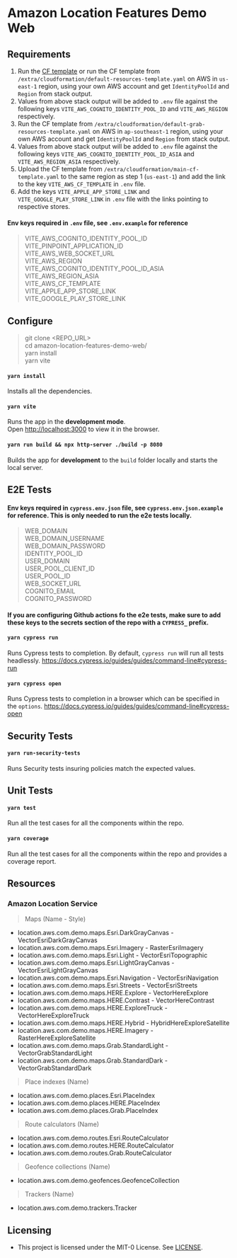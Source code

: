 # Amazon Location Features Demo Web

## Requirements

1. Run the [CF template](https://us-east-1.console.aws.amazon.com/cloudformation/home?region=us-east-1#/stacks/create?stackName=amazon-location-resources-setup&templateURL=https://amazon-location-resources-setup.s3.amazonaws.com/location-services.yaml) or run the CF template from  `/extra/cloudformation/default-resources-template.yaml` on AWS in `us-east-1` region, using your own AWS account and get `IdentityPoolId` and `Region` from stack output.
2. Values from above stack output will be added to `.env` file against the following keys `VITE_AWS_COGNITO_IDENTITY_POOL_ID` and `VITE_AWS_REGION` respectively.
3. Run the CF template from  `/extra/cloudformation/default-grab-resources-template.yaml` on AWS in `ap-southeast-1` region, using your own AWS account and get `IdentityPoolId` and `Region` from stack output.
4. Values from above stack output will be added to `.env` file against the following keys `VITE_AWS_COGNITO_IDENTITY_POOL_ID_ASIA` and `VITE_AWS_REGION_ASIA` respectively.
5. Upload the CF template from `/extra/cloudformation/main-cf-template.yaml` to the same region as step 1 (`us-east-1`) and add the link to the key `VITE_AWS_CF_TEMPLATE` in `.env` file.
6. Add the keys `VITE_APPLE_APP_STORE_LINK` and `VITE_GOOGLE_PLAY_STORE_LINK` in `.env` file with the links pointing to respective stores.

#### Env keys required in `.env` file, see `.env.example` for reference

> VITE_AWS_COGNITO_IDENTITY_POOL_ID<br />
VITE_PINPOINT_APPLICATION_ID<br />
VITE_AWS_WEB_SOCKET_URL<br />
VITE_AWS_REGION<br />
VITE_AWS_COGNITO_IDENTITY_POOL_ID_ASIA<br />
VITE_AWS_REGION_ASIA<br />
VITE_AWS_CF_TEMPLATE<br />
VITE_APPLE_APP_STORE_LINK<br />
VITE_GOOGLE_PLAY_STORE_LINK<br />
## Configure

> git clone <REPO_URL><br />
cd amazon-location-features-demo-web/<br />
yarn install<br />
yarn vite

#### `yarn install`

Installs all the dependencies.

#### `yarn vite`

Runs the app in the **development mode**.<br />
Open [http://localhost:3000](http://localhost:3000) to view it in the browser.

#### `yarn run build && npx http-server ./build -p 8080`

Builds the app for **development** to the `build` folder locally and starts the local server.

## E2E Tests

#### Env keys required in `cypress.env.json` file, see `cypress.env.json.example` for reference. This is only needed to run the e2e tests locally.

>WEB_DOMAIN<br />
WEB_DOMAIN_USERNAME<br />
WEB_DOMAIN_PASSWORD<br />
IDENTITY_POOL_ID<br />
USER_DOMAIN<br />
USER_POOL_CLIENT_ID<br />
USER_POOL_ID<br />
WEB_SOCKET_URL<br />
COGNITO_EMAIL<br />
COGNITO_PASSWORD<br />

#### If you are configuring Github actions fo the e2e tests, make sure to add these keys to the secrets section of the repo with a `CYPRESS_` prefix.

#### `yarn cypress run`

Runs Cypress tests to completion. By default, `cypress run` will run all tests headlessly. https://docs.cypress.io/guides/guides/command-line#cypress-run

#### `yarn cypress open`

Runs Cypress tests to completion in a browser which can be specified in the `options`. https://docs.cypress.io/guides/guides/command-line#cypress-open

## Security Tests

#### `yarn run-security-tests`

Runs Security tests insuring policies match the expected values.

## Unit Tests

#### `yarn test`

Run all the test cases for all the components within the repo.

#### `yarn coverage`

Run all the test cases for all the components within the repo and provides a coverage report.

## Resources

### Amazon Location Service

> Maps (Name - Style)

- location.aws.com.demo.maps.Esri.DarkGrayCanvas - VectorEsriDarkGrayCanvas
- location.aws.com.demo.maps.Esri.Imagery - RasterEsriImagery
- location.aws.com.demo.maps.Esri.Light - VectorEsriTopographic
- location.aws.com.demo.maps.Esri.LightGrayCanvas - VectorEsriLightGrayCanvas
- location.aws.com.demo.maps.Esri.Navigation - VectorEsriNavigation
- location.aws.com.demo.maps.Esri.Streets - VectorEsriStreets
- location.aws.com.demo.maps.HERE.Explore - VectorHereExplore
- location.aws.com.demo.maps.HERE.Contrast - VectorHereContrast
- location.aws.com.demo.maps.HERE.ExploreTruck - VectorHereExploreTruck
- location.aws.com.demo.maps.HERE.Hybrid - HybridHereExploreSatellite
- location.aws.com.demo.maps.HERE.Imagery - RasterHereExploreSatellite
- location.aws.com.demo.maps.Grab.StandardLight - VectorGrabStandardLight
- location.aws.com.demo.maps.Grab.StandardDark - VectorGrabStandardDark

> Place indexes (Name)

- location.aws.com.demo.places.Esri.PlaceIndex
- location.aws.com.demo.places.HERE.PlaceIndex
- location.aws.com.demo.places.Grab.PlaceIndex

> Route calculators (Name)

- location.aws.com.demo.routes.Esri.RouteCalculator
- location.aws.com.demo.routes.HERE.RouteCalculator
- location.aws.com.demo.routes.Grab.RouteCalculator

> Geofence collections (Name)

- location.aws.com.demo.geofences.GeofenceCollection

> Trackers (Name)

- location.aws.com.demo.trackers.Tracker

## Licensing

- This project is licensed under the MIT-0 License. See [LICENSE](https://github.com/aws-samples/amazon-location-samples/blob/main/LICENSE).
